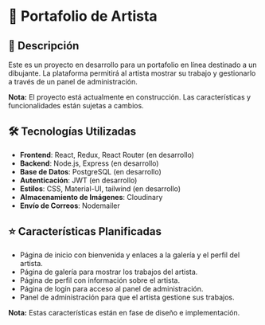 # 🎨 Portafolio de Artista

## 📜 Descripción

Este es un proyecto en desarrollo para un portafolio en línea destinado a un dibujante. La plataforma permitirá al artista mostrar su trabajo y gestionarlo a través de un panel de administración.

**Nota:** El proyecto está actualmente en construcción. Las características y funcionalidades están sujetas a cambios.

## 🛠️ Tecnologías Utilizadas

- **Frontend**: React, Redux, React Router (en desarrollo)
- **Backend**: Node.js, Express (en desarrollo)
- **Base de Datos**: PostgreSQL (en desarrollo)
- **Autenticación**: JWT (en desarrollo)
- **Estilos**: CSS, Material-UI, tailwind (en desarrollo)
- **Almacenamiento de Imágenes**: Cloudinary
- **Envío de Correos**: Nodemailer

## ⭐ Características Planificadas

- Página de inicio con bienvenida y enlaces a la galería y el perfil del artista.
- Página de galería para mostrar los trabajos del artista.
- Página de perfil con información sobre el artista.
- Página de login para acceso al panel de administración.
- Panel de administración para que el artista gestione sus trabajos.

**Nota:** Estas características están en fase de diseño e implementación. 



